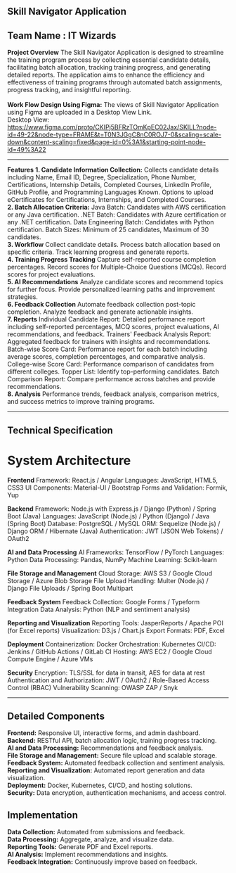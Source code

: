 ## Skill Navigator Application
## Team Name : IT Wizards 
**Project Overview**
The Skill Navigator Application is designed to streamline the training program process by collecting essential candidate details, facilitating batch allocation, tracking training progress, and generating detailed reports. The application aims to enhance the efficiency and effectiveness of training programs through automated batch assignments, progress tracking, and insightful reporting.<br>
<br>
**Work Flow Design Using Figma:**
The views of Skill Navigator Application using Figma are uploaded in a Desktop View Link.
<br>
Desktop View:
https://www.figma.com/proto/CKIPj5BFRzTOmKpEC02Jax/SKILL?node-id=49-22&node-type=FRAME&t=T0N3JGgC8nC0ROJ7-0&scaling=scale-down&content-scaling=fixed&page-id=0%3A1&starting-point-node-id=49%3A22

---


**Features**
**1. Candidate Information Collection:**
Collects candidate details including Name, Email ID, Degree, Specialization, Phone Number, Certifications, Internship Details, Completed Courses, LinkedIn Profile, GitHub Profile, and Programming Languages Known.
Options to upload eCertificates for Certifications, Internships, and Completed Courses.<br>
**2. Batch Allocation Criteria:**
Java Batch: Candidates with AWS certification or any Java certification.
.NET Batch: Candidates with Azure certification or any .NET certification.
Data Engineering Batch: Candidates with Python certification.
Batch Sizes: Minimum of 25 candidates, Maximum of 30 candidates.<br>
**3. Workflow**
Collect candidate details.
Process batch allocation based on specific criteria.
Track learning progress and generate reports.<br>
**4. Training Progress Tracking**
Capture self-reported course completion percentages.
Record scores for Multiple-Choice Questions (MCQs).
Record scores for project evaluations.<br>
**5. AI Recommendations**
Analyze candidate scores and recommend topics for further focus.
Provide personalized learning paths and improvement strategies.<br>
**6. Feedback Collection**
Automate feedback collection post-topic completion.
Analyze feedback and generate actionable insights.<br>
**7. Reports**
Individual Candidate Report: Detailed performance report including self-reported percentages, MCQ scores, project evaluations, AI recommendations, and feedback.
Trainers' Feedback Analysis Report: Aggregated feedback for trainers with insights and recommendations.
Batch-wise Score Card: Performance report for each batch including average scores, completion percentages, and comparative analysis.
College-wise Score Card: Performance comparison of candidates from different colleges.
Topper List: Identify top-performing candidates.
Batch Comparison Report: Compare performance across batches and provide recommendations.<br>
**8. Analysis**
Performance trends, feedback analysis, comparison metrics, and success metrics to improve training programs.<br>

---

## Technical Specification
# System Architecture

**Frontend**
Framework: React.js / Angular
Languages: JavaScript, HTML5, CSS3
UI Components: Material-UI / Bootstrap
Forms and Validation: Formik, Yup

**Backend**
Framework: Node.js with Express.js / Django (Python) / Spring Boot (Java)
Languages: JavaScript (Node.js) / Python (Django) / Java (Spring Boot)
Database: PostgreSQL / MySQL
ORM: Sequelize (Node.js) / Django ORM / Hibernate (Java)
Authentication: JWT (JSON Web Tokens) / OAuth2

**AI and Data Processing**
AI Frameworks: TensorFlow / PyTorch
Languages: Python
Data Processing: Pandas, NumPy
Machine Learning: Scikit-learn

**File Storage and Management**
Cloud Storage: AWS S3 / Google Cloud Storage / Azure Blob Storage
File Upload Handling: Multer (Node.js) / Django File Uploads / Spring Boot Multipart

**Feedback System**
Feedback Collection: Google Forms / Typeform Integration
Data Analysis: Python (NLP and sentiment analysis)

**Reporting and Visualization**
Reporting Tools: JasperReports / Apache POI (for Excel reports)
Visualization: D3.js / Chart.js
Export Formats: PDF, Excel

**Deployment**
Containerization: Docker
Orchestration: Kubernetes
CI/CD: Jenkins / GitHub Actions / GitLab CI
Hosting: AWS EC2 / Google Cloud Compute Engine / Azure VMs

**Security**
Encryption: TLS/SSL for data in transit, AES for data at rest
Authentication and Authorization: JWT / OAuth2 / Role-Based Access Control (RBAC)
Vulnerability Scanning: OWASP ZAP / Snyk

 ---
 
## Detailed Components ##

**Frontend:** Responsive UI, interactive forms, and admin dashboard.<br>
**Backend:** RESTful API, batch allocation logic, training progress tracking.<br>
**AI and Data Processing:** Recommendations and feedback analysis.<br>
**File Storage and Management:** Secure file upload and scalable storage.<br>
**Feedback System:** Automated feedback collection and sentiment analysis.<br>
**Reporting and Visualization:** Automated report generation and data visualization.<br>
**Deployment:** Docker, Kubernetes, CI/CD, and hosting solutions.<br>
**Security:** Data encryption, authentication mechanisms, and access control.<br>

## Implementation ##
**Data Collection:** Automated from submissions and feedback.<br>
**Data Processing:** Aggregate, analyze, and visualize data.<br>
**Reporting Tools:** Generate PDF and Excel reports.<br>
**AI Analysis:** Implement recommendations and insights.<br>
**Feedback Integration:** Continuously improve based on feedback.<br>
